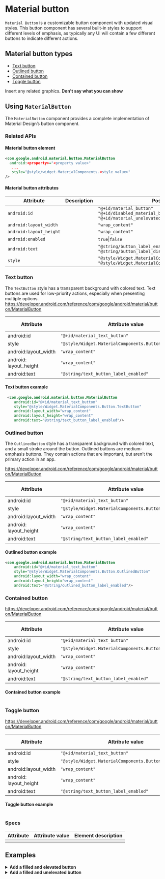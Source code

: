 <!--docs:
title: "Example Article: Android Material Button"
layout: detail
section: components
excerpt: "This is an example of the Android Material Button developer article for material.io. It uses the template from [../article-component-template.md]"
iconId: 
path: /
api_doc_root: 
-->

# Material button

`Material Button` is a customizable button component with updated visual styles. This button component has several built-in styles to support different levels of emphasis, as typically any UI will contain a few different buttons to indicate different actions. 

## Material button types

* [Text button](#text-button)
* [Outlined button](#outlined-button)
* [Contained button](#contained-button)
* [Toggle button](#toggle-button)

Insert any related graphics. **Don't say what you can show**

<!-- Note that the iOS team has added a TOC to their repo, and it appears to be from https://github.com/jonschlinkert/markdown-toc -->
<!-- toc -->

## Using `MaterialButton`

The `MaterialButton` component provides a complete implementation of Material Design’s button component. 

### Related APIs

#### Material button element
```xml
<com.google.android.material.button.MaterialButton
  android:<property>="<property value>"
   ...
   style="@style/widget.MaterialComponents.<style value>"
/>
```
#### Material button attributes
Attribute | Description | Possible values
---|---|---
`android:id` | | `"@+id/material_button"` </br> `"@+id/disabled_material_button"` </br> `"@+id/material_unelevated_button"`
`android:layout_width` | | `"wrap_content"`
`android:layout_height` | | `"wrap_content"`
`android:enabled` | | `true`\|`false`
`android:text` | | `"@string/button_label_enabled"`</br> `"@string/button_label_disabled"`
`style`| | `"@style/Widget.MaterialComponents.Button.UnelevatedButton"` </br> `"@style/Widget.MaterialComponents.Button.TextButton"`
   
### Text button

The `TextButton` style has a transparent background with colored text. Text buttons are used for low-priority actions, especially when presenting multiple options.
https://developer.android.com/reference/com/google/android/material/button/MaterialButton

Attribute | Attribute value | Element description
---|---|---
 android:id | `"@+id/material_text_button"` | 
 style | `"@style/Widget.MaterialComponents.Button.TextButton"` | 
 android:layout_width | `"wrap_content" ` |
 android: layout_height | `"wrap_content"` |
 android:text | `"@string/text_button_label_enabled"`| 

#### Text button example
```xml
 <com.google.android.material.button.MaterialButton
    android:id="@+id/material_text_button"
    style="@style/Widget.MaterialComponents.Button.TextButton"
    android:layout_width="wrap_content"
    android:layout_height="wrap_content"
    android:text="@string/text_button_label_enabled"/>
```
### Outlined button

The `OutlinedButton` style has a transparent background with colored text, and a small stroke around the button. Outlined buttons are medium-emphasis buttons. They contain actions that are important, but aren’t the primary action in an app.

https://developer.android.com/reference/com/google/android/material/button/MaterialButton

 Attribute | Attribute value | Element description 
---|---|--- 
 android:id | `"@+id/material_text_button"` | 
 style | `"@style/Widget.MaterialComponents.Button.TextButton"` | 
 android:layout_width | `"wrap_content"`| 
 android: layout_height | `"wrap_content"`| 
 android:text | `"@string/text_button_label_enabled"` |  

#### Outlined button example
```xml
<com.google.android.material.button.MaterialButton
    android:id="@+id/material_text_button"
    style="@style/Widget.MaterialComponents.Button.OutlinedButton"
    android:layout_width="wrap_content"
    android:layout_height="wrap_content"
    android:text="@string/outlined_button_label_enabled"/>
```
### Contained button

https://developer.android.com/reference/com/google/android/material/button/MaterialButton

Attribute | Attribute value | Element description 
---|---|---
android:id | `"@+id/material_text_button"` | 
style | `"@style/Widget.MaterialComponents.Button.TextButton"`| 
android:layout_width | `"wrap_content"` | 
android: layout_height | `"wrap_content"`| 
android:text | `"@string/text_button_label_enabled"` |  

#### Contained button example
```xml

```
### Toggle button

 https://developer.android.com/reference/com/google/android/material/button/MaterialButton
 
Attribute | Attribute value | Element description 
---|---|---
android:id | `"@+id/material_text_button"` | 
style  | `"@style/Widget.MaterialComponents.Button.TextButton"` | 
android:layout_width | `"wrap_content"` | 
android: layout_height | `"wrap_content"`| 
android:text | `"@string/text_button_label_enabled"` | 

#### Toggle button example
```xml

```
### Specs
Attribute| Attribute value | Element description 
---|---|---
 | | 

   
## Examples

<details>
  <summary><b>Add a filled and elevated button</b></summary>
  
 The following code adds a filled and elevated button to your app. Your theme's `colorPrimary` is the default background color and your theme's `colorOnPrimary` is the default text color.
   ```xml
    <com.google.android.material.button.MaterialButton
      android:id="@+id/material_button"
      android:layout_width="wrap_content"
      android:layout_height="wrap_content"
      android:text="@string/button_label_enabled"/>
  ```
</details>

<details>
<summary><b>Add a filled and unelevated button</b></summary>
 The following code adds a filled and unelevated button. Your theme's `colorPrimary` is the default background color and your theme's `colorOnPrimary` is the default text color.
  ```xml
    <com.google.android.material.button.MaterialButton
      android:id="@+id/disabled_material_button"
      android:layout_width="wrap_content"
      android:layout_height="wrap_content"
      android:enabled="false"
      android:text="@string/button_label_disabled"/>
  ```
  
</details>
  
